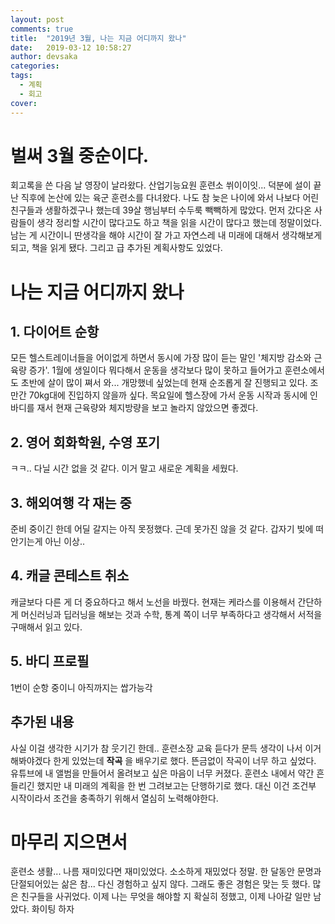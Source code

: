 ```yaml
---
layout: post
comments: true
title:  "2019년 3월, 나는 지금 어디까지 왔나"
date:   2019-03-12 10:58:27
author: devsaka
categories:
tags:
  - 계획
  - 회고
cover:
---
```


# 벌써 3월 중순이다.
회고록을 쓴 다음 날 영장이 날라왔다. 산업기능요원 훈련소 쒸이이잇... 덕분에 설이 끝난 직후에 논산에 있는 육군 훈련소를 다녀왔다. 나도 참 늦은 나이에 와서 나보다 어린 친구들과 생활하겠구나 했는데 39살 행님부터 수두룩 빽빽하게 많았다. 먼저 갔다온 사람들이 생각 정리할 시간이 많다고도 하고 책을 읽을 시간이 많다고 했는데 정말이었다. 남는 게 시간이니 딴생각을 해야 시간이 잘 가고 자연스레 내 미래에 대해서 생각해보게 되고, 책을 읽게 됐다. 그리고 급 추가된 계획사항도 있었다.

# 나는 지금 어디까지 왔나
## 1. 다이어트 순항
모든 헬스트레이너들을 어이없게 하면서 동시에 가장 많이 듣는 말인 '체지방 감소와 근육량 증가'. 1월에 생일이다 뭐다해서 운동을 생각보다 많이 못하고 들어가고 훈련소에서도 초반에 살이 많이 쪄서 와... 개망했네 싶었는데 현재 순조롭게 잘 진행되고 있다. 조만간 70kg대에 진입하지 않을까 싶다. 목요일에 헬스장에 가서 운동 시작과 동시에 인바디를 재서 현재 근육량와 체지방량을 보고 놀라지 않았으면 좋겠다.

## 2. 영어 회화학원, 수영 포기
ㅋㅋ.. 다닐 시간 없을 것 같다. 이거 말고 새로운 계획을 세웠다.

## 3. 해외여행 각 재는 중
준비 중이긴 한데 어딜 갈지는 아직 못정했다. 근데 못가진 않을 것 같다. 갑자기 빚에 떠안기는게 아닌 이상..

## 4. 캐글 콘테스트 취소
캐글보다 다른 게 더 중요하다고 해서 노선을 바꿨다. 현재는 케라스를 이용해서 간단하게 머신러닝과 딥러닝을 해보는 것과 수학, 통계 쪽이 너무 부족하다고 생각해서 서적을 구매해서 읽고 있다.

## 5. 바디 프로필
1번이 순항 중이니 아직까지는 쌉가능각

## 추가된 내용
사실 이걸 생각한 시기가 참 웃기긴 한데.. 훈련소장 교육 듣다가 문득 생각이 나서 이거 해봐야겠다 한게 있었는데 __작곡__ 을 배우기로 했다. 뜬금없이 작곡이 너무 하고 싶었다. 유튜브에 내 앨범을 만들어서 올려보고 싶은 마음이 너무 커졌다. 훈련소 내에서 약간 흔들리긴 했지만 내 미래의 계획을 한 번 그려보고는 단행하기로 했다. 대신 이건 조건부 시작이라서 조건을 충족하기 위해서 열심히 노력해야한다.

# 마무리 지으면서
훈련소 생활... 나름 재미있다면 재미있었다. 소소하게 재밌었다 정말. 한 달동안 문명과 단절되어있는 삶은 참... 다신 경험하고 싶지 않다. 그래도 좋은 경험은 맞는 듯 했다. 많은 친구들을 사귀었다. 이제 나는 무엇을 해야할 지 확실히 정했고, 이제 나아갈 일만 남았다. 화이팅 하자